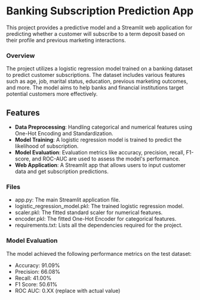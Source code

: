 # Banking Subscription Prediction App

This project provides a predictive model and a Streamlit web application for predicting whether a customer will subscribe to a term deposit based on their profile and previous marketing interactions. 

### Overview

The project utilizes a logistic regression model trained on a banking dataset to predict customer subscriptions. The dataset includes various features such as age, job, marital status, education, previous marketing outcomes, and more. The model aims to help banks and financial institutions target potential customers more effectively.

## Features

- **Data Preprocessing**: Handling categorical and numerical features using One-Hot Encoding and Standardization.
- **Model Training**: A logistic regression model is trained to predict the likelihood of subscription.
- **Model Evaluation**: Evaluation metrics like accuracy, precision, recall, F1-score, and ROC-AUC are used to assess the model's performance.
- **Web Application**: A Streamlit app that allows users to input customer data and get subscription predictions.

### Files
- app.py: The main Streamlit application file.
- logistic_regression_model.pkl: The trained logistic regression model.
- scaler.pkl: The fitted standard scaler for numerical features.
- encoder.pkl: The fitted One-Hot Encoder for categorical features.
- requirements.txt: Lists all the dependencies required for the project.

### Model Evaluation
The model achieved the following performance metrics on the test dataset:

- Accuracy: 91.09%
- Precision: 66.08%
- Recall: 41.00%
- F1 Score: 50.61%
- ROC AUC: 0.XX (replace with actual value)
